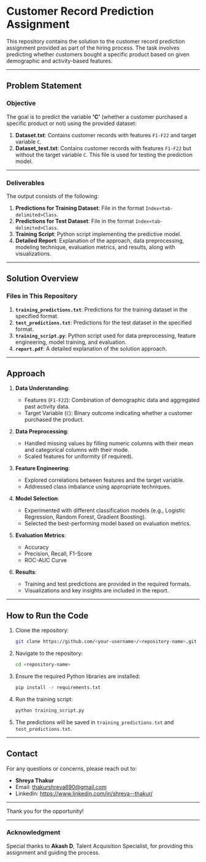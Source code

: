 # Customer Record Prediction Assignment

This repository contains the solution to the customer record prediction assignment provided as part of the hiring process. The task involves predicting whether customers bought a specific product based on given demographic and activity-based features.

---

## Problem Statement

### Objective
The goal is to predict the variable **'C'** (whether a customer purchased a specific product or not) using the provided dataset:

1. **Dataset.txt**: Contains customer records with features `F1-F22` and target variable `C`.
2. **Dataset_test.txt**: Contains customer records with features `F1-F22` but without the target variable `C`. This file is used for testing the prediction model.

---

### Deliverables
The output consists of the following:

1. **Predictions for Training Dataset**: File in the format `Index<tab-delimited>Class`.
2. **Predictions for Test Dataset**: File in the format `Index<tab-delimited>Class`.
3. **Training Script**: Python script implementing the predictive model.
4. **Detailed Report**: Explanation of the approach, data preprocessing, modeling technique, evaluation metrics, and results, along with visualizations.

---

## Solution Overview

### Files in This Repository

1. **`training_predictions.txt`**: Predictions for the training dataset in the specified format.
2. **`test_predictions.txt`**: Predictions for the test dataset in the specified format.
3. **`training_script.py`**: Python script used for data preprocessing, feature engineering, model training, and evaluation.
4. **`report.pdf`**: A detailed explanation of the solution approach.

---

## Approach

1. **Data Understanding**:
   - Features (`F1-F22`): Combination of demographic data and aggregated past activity data.
   - Target Variable (`C`): Binary outcome indicating whether a customer purchased the product.

2. **Data Preprocessing**:
   - Handled missing values by filling numeric columns with their mean and categorical columns with their mode.
   - Scaled features for uniformity (if required).

3. **Feature Engineering**:
   - Explored correlations between features and the target variable.
   - Addressed class imbalance using appropriate techniques.

4. **Model Selection**:
   - Experimented with different classification models (e.g., Logistic Regression, Random Forest, Gradient Boosting).
   - Selected the best-performing model based on evaluation metrics.

5. **Evaluation Metrics**:
   - Accuracy
   - Precision, Recall, F1-Score
   - ROC-AUC Curve

6. **Results**:
   - Training and test predictions are provided in the required formats.
   - Visualizations and key insights are included in the report.

---

## How to Run the Code

1. Clone the repository:
   ```bash
   git clone https://github.com/<your-username>/<repository-name>.git
   ```

2. Navigate to the repository:
   ```bash
   cd <repository-name>
   ```

3. Ensure the required Python libraries are installed:
   ```bash
   pip install -r requirements.txt
   ```

4. Run the training script:
   ```bash
   python training_script.py
   ```

5. The predictions will be saved in `training_predictions.txt` and `test_predictions.txt`.

---

## Contact
For any questions or concerns, please reach out to:

- **Shreya Thakur**
- Email: thakurshreya690@gmail.com
- LinkedIn: https://www.linkedin.com/in/shreya--thakur/

---

Thank you for the opportunity!

---

### Acknowledgment
Special thanks to **Akash D**, Talent Acquisition Specialist, for providing this assignment and guiding the process.

